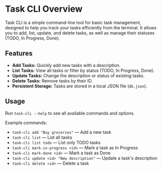 # Task CLI Overview

Task CLI is a simple command-line tool for basic task management, designed to help you track your tasks efficiently from the terminal. It allows you to add, list, update, and delete tasks, as well as manage their statuses (TODO, In Progress, Done).

## Features
- **Add Tasks:** Quickly add new tasks with a description.
- **List Tasks:** View all tasks or filter by status (TODO, In Progress, Done).
- **Update Tasks:** Change the description or status of existing tasks.
- **Delete Tasks:** Remove tasks by their ID.
- **Persistent Storage:** Tasks are stored in a local JSON file (`db.json`).

## Usage
Run `task-cli --help` to see all available commands and options.

Example commands:
- `task-cli add "Buy groceries"` — Add a new task
- `task-cli list` — List all tasks
- `task-cli list todo` — List only TODO tasks
- `task-cli mark-in-progress <id>` — Mark a task as In Progress
- `task-cli mark-done <id>` — Mark a task as Done
- `task-cli update <id> "New description"` — Update a task's description
- `task-cli delete <id>` — Delete a task

